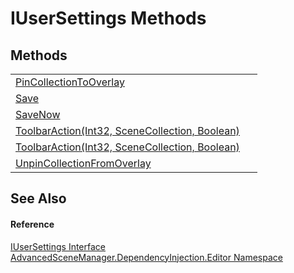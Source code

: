 # IUserSettings Methods




## Methods
<table>
<tr>
<td><a href="M_AdvancedSceneManager_DependencyInjection_Editor_IUserSettings_PinCollectionToOverlay.md">PinCollectionToOverlay</a></td>
<td> </td></tr>
<tr>
<td><a href="M_AdvancedSceneManager_DependencyInjection_Editor_IUserSettings_Save.md">Save</a></td>
<td> </td></tr>
<tr>
<td><a href="M_AdvancedSceneManager_DependencyInjection_Editor_IUserSettings_SaveNow.md">SaveNow</a></td>
<td> </td></tr>
<tr>
<td><a href="M_AdvancedSceneManager_DependencyInjection_Editor_IUserSettings_ToolbarAction.md">ToolbarAction(Int32, SceneCollection, Boolean)</a></td>
<td> </td></tr>
<tr>
<td><a href="M_AdvancedSceneManager_DependencyInjection_Editor_IUserSettings_ToolbarAction_1.md">ToolbarAction(Int32, SceneCollection, Boolean)</a></td>
<td> </td></tr>
<tr>
<td><a href="M_AdvancedSceneManager_DependencyInjection_Editor_IUserSettings_UnpinCollectionFromOverlay.md">UnpinCollectionFromOverlay</a></td>
<td> </td></tr>
</table>

## See Also


#### Reference
<a href="T_AdvancedSceneManager_DependencyInjection_Editor_IUserSettings.md">IUserSettings Interface</a>  
<a href="N_AdvancedSceneManager_DependencyInjection_Editor.md">AdvancedSceneManager.DependencyInjection.Editor Namespace</a>  
